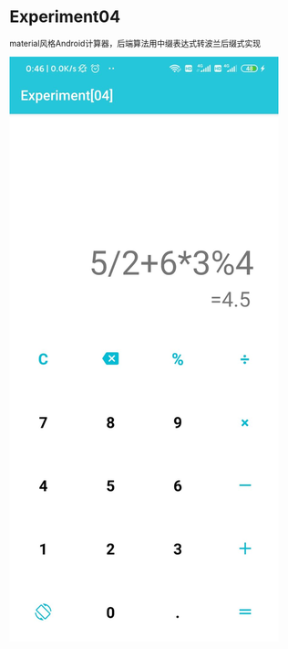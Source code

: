 # Experiment04
material风格Android计算器，后端算法用中缀表达式转波兰后缀式实现   
   
![image](https://github.com/972784674t/Experiment04/blob/master/images/5D4C110B17C032127BC8E61C9B6AE286.jpg)
